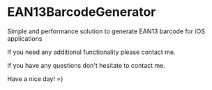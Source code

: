EAN13BarcodeGenerator
=====================

Simple and performance solution to generate EAN13 barcode for iOS applications

If you need any additional functionality please contact me.

If you have any questions don't hesitate to contact me.

Have a nice day! =)
